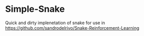 # Simple-Snake

Quick and dirty implenetation of snake for use in https://github.com/sandrodelrivo/Snake-Reinforcement-Learning
